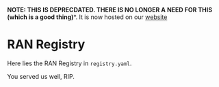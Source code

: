 **NOTE: THIS IS DEPRECDATED. THERE IS NO LONGER A NEED FOR THIS (which is a good thing)***. It is now hosted on our [website](https://ran.so)

# RAN Registry



Here lies the RAN Registry in `registry.yaml`.

You served us well, RIP.

